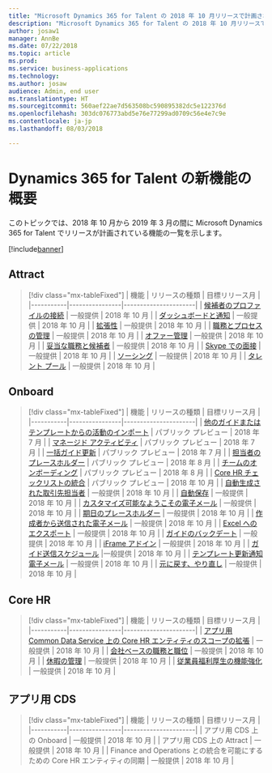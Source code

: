 ```yaml
---
title: "Microsoft Dynamics 365 for Talent の 2018 年 10 月リリースで計画されている機能の概要"
description: "Microsoft Dynamics 365 for Talent の 2018 年 10 月リリースで計画されている機能の概要"
author: josaw1
manager: AnnBe
ms.date: 07/22/2018
ms.topic: article
ms.prod: 
ms.service: business-applications
ms.technology: 
ms.author: josaw
audience: Admin, end user
ms.translationtype: HT
ms.sourcegitcommit: 560aef22ae7d563508bc590895382dc5e122376d
ms.openlocfilehash: 303dc076773abd5e76e77299ad0709c56e4e7c9e
ms.contentlocale: ja-jp
ms.lasthandoff: 08/03/2018

---
```

# <a name="summary-of-whats-new-in-dynamics-365-for-talent"></a>Dynamics 365 for Talent の新機能の概要

このトピックでは、2018 年 10 月から 2019 年 3 月の間に Microsoft Dynamics 365 for Talent でリリースが計画されている機能の一覧を示します。 

[!include[banner](../../includes/banner.md)]


## <a name="attract"></a>Attract

> [!div class="mx-tableFixed"]
> | 機能   | リリースの種類    | 目標リリース月 |
> |-----------|----------------|----------------------|
> | [候補者のプロファイルの接続](attract/candidate-profile.md)       |    一般提供 | 2018 年 10 月                   |
> | [ダッシュボードと通知](attract/dashboards-notifications.md)       |  一般提供 | 2018 年 10 月                  |
> | [拡張性](attract/extensibility.md)       |     一般提供            | 2018 年 10 月                   |
> | [職務とプロセスの管理](attract/job-management.md)       |  一般提供  | 2018 年 10 月                   |
> | [オファー管理](attract/offer-management.md)       | 一般提供  | 2018 年 10 月                   |
> | [妥当な職務と候補者](attract/relevant-jobs-candidates.md)       |     一般提供  | 2018 年 10 月       |
> | [Skype での面接](attract/skype-interviews.md)          |  一般提供   | 2018 年 10 月                   |
> | [ソーシング](attract/sourcing.md)       |  一般提供  | 2018 年 10 月                  |
> | [タレント プール](attract/talent-pools.md)       |   一般提供 | 2018 年 10 月                   |


## <a name="onboard"></a>Onboard

> [!div class="mx-tableFixed"]
> | 機能   | リリースの種類 | 目標リリース月 |
> |-----------|----------------|----------------------|
> | [他のガイドまたはテンプレートからの活動のインポート](onboard/import.md)  | パブリック プレビュー         |    2018 年 7 月         |
> | [マネージド アクティビティ](onboard/managed-activities.md) | パブリック プレビュー   |   2018 年 7 月          |
> | [一括ガイド更新](onboard/bulk-guide-updates.md) | パブリック プレビュー    |      2018 年 7 月       |
> | [担当者のプレースホルダー](onboard/assignee-placeholders.md) | パブリック プレビュー |     2018 年 8 月        |
> | [チームのオンボーディング](onboard/onboard-teams.md) |  パブリック プレビュー    |       2018 年 8 月      |
> | [Core HR チェックリストの統合](onboard/corehr-checklist-integration.md) |  パブリック プレビュー   |  2018 年 10 月           |
> | [自動生成された取引先担当者](onboard/auto-generated-contacts.md) |    一般提供        | 2018 年 10 月            |
> | [自動保存](onboard/auto-save.md) | 一般提供    |  2018 年 10 月        |
> | [カスタマイズ可能なようこその電子メール](onboard/customizable-welcome-emails.md) | 一般提供   |  2018 年 10 月  |
> | [期日のプレースホルダー](onboard/due-date-placeholders.md) | 一般提供     |  2018 年 10 月  |
> | [作成者から送信された電子メール](onboard/email-sent-from-creator.md) | 一般提供   |  2018 年 10 月  |
> | [Excel へのエクスポート](onboard/export-excel.md) | 一般提供    |  2018 年 10 月 |
> | [ガイドのバックデート](onboard/guide-backdating.md) | 一般提供    |  2018 年 10 月  |
> | [iFrame アドイン](onboard/iframe-add-in.md) | 一般提供    |  2018 年 10 月  |
> | [ガイド送信スケジュール](onboard/scheduled-guide-send.md) |一般提供   |  2018 年 10 月  |
> | [テンプレート更新通知電子メール](onboard/template-update-notification-email.md) | 一般提供   |  2018 年 10 月  |
> | [元に戻す、やり直し](onboard/undo-redo.md) | 一般提供    |  2018 年 10 月  |



## <a name="core-hr"></a>Core HR

> [!div class="mx-tableFixed"]
> | 機能   | リリースの種類   | 目標リリース月 |
> |-----------|----------------|----------------------|
> | [アプリ用 Common Data Service 上の Core HR エンティティのスコープの拡張](core-hr-entity-cds-apps.md) |    一般提供  | 2018 年 10 月  |
> | [会社ベースの職務と職位](company-jobs-positions.md) | 一般提供   | 2018 年 10 月  |
> | [休暇の管理](core-hr-leave-absence.md)      | 一般提供    | 2018 年 10 月  |
> | [従業員福利厚生の機能強化](benefits-enhancements.md) |   一般提供  | 2018 年 10 月  |


## <a name="cds-for-apps"></a>アプリ用 CDS

> [!div class="mx-tableFixed"]
> | 機能   | リリースの種類    | 目標リリース月 |
> |-----------|----------------|----------------------|
> | アプリ用 CDS 上の Onboard |  一般提供  | 2018 年 10 月  |
> | アプリ用 CDS 上の Attract |  一般提供  | 2018 年 10 月  |
> | Finance and Operations との統合を可能にするための Core HR エンティティの同期 | 一般提供 | 2018 年 10 月  |

